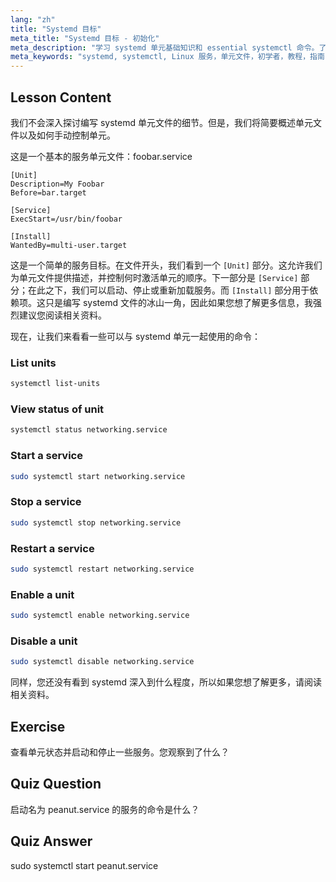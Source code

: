 ```yaml
---
lang: "zh"
title: "Systemd 目标"
meta_title: "Systemd 目标 - 初始化"
meta_description: "学习 systemd 单元基础知识和 essential systemctl 命令。了解如何在 Linux 中管理服务、查看状态和启用单元。开始您的旅程！"
meta_keywords: "systemd, systemctl, Linux 服务，单元文件，初学者，教程，指南，Linux 命令"
---
```


## Lesson Content

我们不会深入探讨编写 systemd 单元文件的细节。但是，我们将简要概述单元文件以及如何手动控制单元。

这是一个基本的服务单元文件：foobar.service

```
[Unit]
Description=My Foobar
Before=bar.target

[Service]
ExecStart=/usr/bin/foobar

[Install]
WantedBy=multi-user.target
```

这是一个简单的服务目标。在文件开头，我们看到一个 `[Unit]` 部分。这允许我们为单元文件提供描述，并控制何时激活单元的顺序。下一部分是 `[Service]` 部分；在此之下，我们可以启动、停止或重新加载服务。而 `[Install]` 部分用于依赖项。这只是编写 systemd 文件的冰山一角，因此如果您想了解更多信息，我强烈建议您阅读相关资料。

现在，让我们来看看一些可以与 systemd 单元一起使用的命令：

### List units

```bash
systemctl list-units
```

### View status of unit

```bash
systemctl status networking.service
```

### Start a service

```bash
sudo systemctl start networking.service
```

### Stop a service

```bash
sudo systemctl stop networking.service
```

### Restart a service

```bash
sudo systemctl restart networking.service
```

### Enable a unit

```bash
sudo systemctl enable networking.service
```

### Disable a unit

```bash
sudo systemctl disable networking.service
```

同样，您还没有看到 systemd 深入到什么程度，所以如果您想了解更多，请阅读相关资料。

## Exercise

查看单元状态并启动和停止一些服务。您观察到了什么？

## Quiz Question

启动名为 peanut.service 的服务的命令是什么？

## Quiz Answer

sudo systemctl start peanut.service
